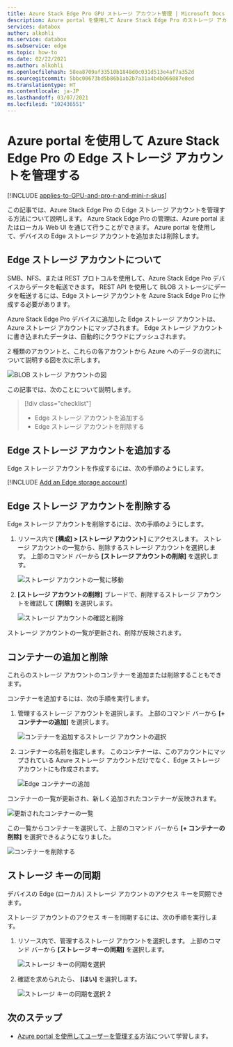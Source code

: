```yaml
---
title: Azure Stack Edge Pro GPU ストレージ アカウント管理 | Microsoft Docs
description: Azure portal を使用して Azure Stack Edge Pro のストレージ アカウントを管理する方法について説明します。
services: databox
author: alkohli
ms.service: databox
ms.subservice: edge
ms.topic: how-to
ms.date: 02/22/2021
ms.author: alkohli
ms.openlocfilehash: 58ea8709af33510b1848d0c031d513e4af7a352d
ms.sourcegitcommit: 5bbc00673bd5b86b1ab2b7a31a4b4b066087e8ed
ms.translationtype: HT
ms.contentlocale: ja-JP
ms.lasthandoff: 03/07/2021
ms.locfileid: "102436551"
---
```

# <a name="use-the-azure-portal-to-manage-edge-storage-accounts-on-your-azure-stack-edge-pro"></a>Azure portal を使用して Azure Stack Edge Pro の Edge ストレージ アカウントを管理する

[!INCLUDE [applies-to-GPU-and-pro-r-and-mini-r-skus](../../includes/azure-stack-edge-applies-to-gpu-pro-r-mini-r-sku.md)]

この記事では、Azure Stack Edge Pro の Edge ストレージ アカウントを管理する方法について説明します。 Azure Stack Edge Pro の管理は、Azure portal またはローカル Web UI を通じて行うことができます。 Azure portal を使用して、デバイスの Edge ストレージ アカウントを追加または削除します。

## <a name="about-edge-storage-accounts"></a>Edge ストレージ アカウントについて

SMB、NFS、または REST プロトコルを使用して、Azure Stack Edge Pro デバイスからデータを転送できます。 REST API を使用して BLOB ストレージにデータを転送するには、Edge ストレージ アカウントを Azure Stack Edge Pro に作成する必要があります。 

Azure Stack Edge Pro デバイスに追加した Edge ストレージ アカウントは、Azure ストレージ アカウントにマップされます。 Edge ストレージ アカウントに書き込まれたデータは、自動的にクラウドにプッシュされます。

2 種類のアカウントと、これらの各アカウントから Azure へのデータの流れについて説明する図を次に示します。

![BLOB ストレージ アカウントの図](media/azure-stack-edge-j-series-manage-storage-accounts/ase-blob-storage.svg)

この記事では、次のことについて説明します。

> [!div class="checklist"]
> * Edge ストレージ アカウントを追加する
> * Edge ストレージ アカウントを削除する


## <a name="add-an-edge-storage-account"></a>Edge ストレージ アカウントを追加する

Edge ストレージ アカウントを作成するには、次の手順のようにします。

[!INCLUDE [Add an Edge storage account](../../includes/azure-stack-edge-gateway-add-storage-account.md)]

## <a name="delete-an-edge-storage-account"></a>Edge ストレージ アカウントを削除する

Edge ストレージ アカウントを削除するには、次の手順のようにします。

1. リソース内で **[構成] > [ストレージ アカウント]** にアクセスします。 ストレージ アカウントの一覧から、削除するストレージ アカウントを選択します。 上部のコマンド バーから **[ストレージ アカウントの削除]** を選択します。

    ![ストレージ アカウントの一覧に移動](media/azure-stack-edge-j-series-manage-storage-accounts/delete-edge-storage-account-1.png)

2. **[ストレージ アカウントの削除]** ブレードで、削除するストレージ アカウントを確認して **[削除]** を選択します。

    ![ストレージ アカウントの確認と削除](media/azure-stack-edge-j-series-manage-storage-accounts/delete-edge-storage-account-2.png)

ストレージ アカウントの一覧が更新され、削除が反映されます。


## <a name="add-delete-a-container"></a>コンテナーの追加と削除

これらのストレージ アカウントのコンテナーを追加または削除することもできます。

コンテナーを追加するには、次の手順を実行します。

1. 管理するストレージ アカウントを選択します。 上部のコマンド バーから **[+ コンテナーの追加]** を選択します。

    ![コンテナーを追加するストレージ アカウントの選択](media/azure-stack-edge-j-series-manage-storage-accounts/add-container-1.png)

2. コンテナーの名前を指定します。 このコンテナーは、このアカウントにマップされている Azure ストレージ アカウントだけでなく、Edge ストレージ アカウントにも作成されます。 

    ![Edge コンテナーの追加](media/azure-stack-edge-j-series-manage-storage-accounts/add-container-2.png)

コンテナーの一覧が更新され、新しく追加されたコンテナーが反映されます。

![更新されたコンテナーの一覧](media/azure-stack-edge-j-series-manage-storage-accounts/add-container-4.png)

この一覧からコンテナーを選択して、上部のコマンド バーから **[+ コンテナーの削除]** を選択できるようになりました。 

![コンテナーを削除する](media/azure-stack-edge-j-series-manage-storage-accounts/add-container-3.png)

## <a name="sync-storage-keys"></a>ストレージ キーの同期

デバイスの Edge (ローカル) ストレージ アカウントのアクセス キーを同期できます。 

ストレージ アカウントのアクセス キーを同期するには、次の手順を実行します。

1. リソース内で、管理するストレージ アカウントを選択します。 上部のコマンド バーから **[ストレージ キーの同期]** を選択します。

    ![ストレージ キーの同期を選択](media/azure-stack-edge-j-series-manage-storage-accounts/sync-storage-key-1.png)

2. 確認を求められたら、 **[はい]** を選択します。

    ![ストレージ キーの同期を選択 2](media/azure-stack-edge-j-series-manage-storage-accounts/sync-storage-key-2.png)

## <a name="next-steps"></a>次のステップ

- [Azure portal を使用してユーザーを管理する](azure-stack-edge-j-series-manage-users.md)方法について学習します。

